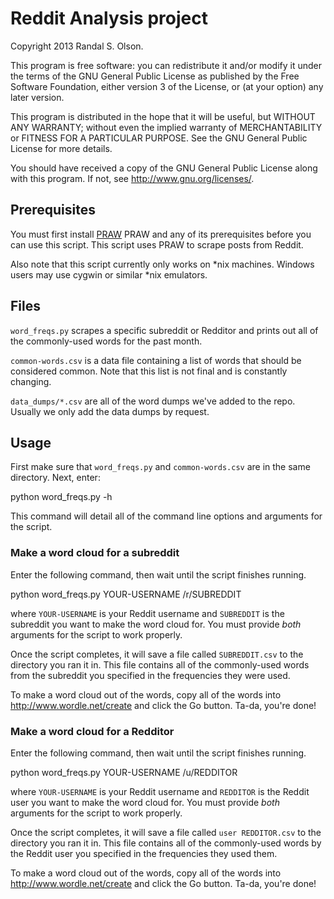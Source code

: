 # Reddit Analysis project

Copyright 2013 Randal S. Olson.

This program is free software: you can redistribute it and/or modify it under the terms of the GNU General Public License as published by the Free Software Foundation, either version 3 of the License, or (at your option) any later version.

This program is distributed in the hope that it will be useful, but WITHOUT ANY WARRANTY; without even the implied warranty of MERCHANTABILITY or FITNESS FOR A PARTICULAR PURPOSE. See the GNU General Public License for more details.

You should have received a copy of the GNU General Public License along with this program. If not, see http://www.gnu.org/licenses/.

## Prerequisites

You must first install <a href="https://github.com/praw-dev/praw" target="_blank">PRAW</a> PRAW and any of its prerequisites before you can use this script. This script uses PRAW to scrape posts from Reddit.

Also note that this script currently only works on *nix machines. Windows users may use cygwin or similar *nix emulators.


## Files

`word_freqs.py` scrapes a specific subreddit or Redditor and prints out all of the commonly-used words for the past month.

`common-words.csv` is a data file containing a list of words that should be considered common. Note that this list is not final and is constantly changing.

`data_dumps/*.csv` are all of the word dumps we've added to the repo. Usually we only add the data dumps by request.


## Usage

First make sure that `word_freqs.py` and `common-words.csv` are in the same directory. Next, enter:

  python word_freqs.py -h
  
This command will detail all of the command line options and arguments for the script.

### Make a word cloud for a subreddit

Enter the following command, then wait until the script finishes running.

  python word_freqs.py YOUR-USERNAME /r/SUBREDDIT
  
where `YOUR-USERNAME` is your Reddit username and `SUBREDDIT` is the subreddit you want to make the word cloud for. You must provide *both* arguments for the script to work properly.

Once the script completes, it will save a file called `SUBREDDIT.csv` to the directory you ran it in. This file contains all of the commonly-used words from the subreddit you specified in the frequencies they were used.

To make a word cloud out of the words, copy all of the words into http://www.wordle.net/create and click the Go button. Ta-da, you're done!


### Make a word cloud for a Redditor

Enter the following command, then wait until the script finishes running.

  python word_freqs.py YOUR-USERNAME /u/REDDITOR
  
where `YOUR-USERNAME` is your Reddit username and `REDDITOR` is the Reddit user you want to make the word cloud for. You must provide *both* arguments for the script to work properly.

Once the script completes, it will save a file called `user REDDITOR.csv` to the directory you ran it in. This file contains all of the commonly-used words by the Reddit user you specified in the frequencies they used them.

To make a word cloud out of the words, copy all of the words into http://www.wordle.net/create and click the Go button. Ta-da, you're done!
